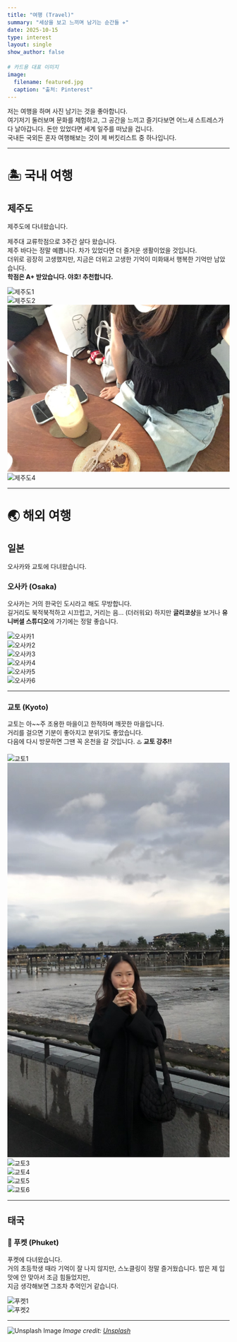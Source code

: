 ```yaml
---
title: "여행 (Travel)"
summary: "세상을 보고 느끼며 남기는 순간들 ✈️"
date: 2025-10-15
type: interest
layout: single
show_author: false

# 카드용 대표 이미지
image:
  filename: featured.jpg
  caption: "출처: Pinterest"
---
```


저는 여행을 하며 사진 남기는 것을 좋아합니다.  
여기저기 둘러보며 문화를 체험하고, 그 공간을 느끼고 즐기다보면 어느새 스트레스가 다 날아갑니다.
돈만 있었다면 세계 일주를 떠났을 겁니다.  
국내든 국외든 혼자 여행해보는 것이 제 버킷리스트 중 하나입니다.

---

# 🏝️ **국내 여행**

## 제주도

제주도에 다녀왔습니다.  

제주대 교류학점으로 3주간 살다 왔습니다.  
제주 바다는 정말 예쁩니다. 차가 있었다면 더 즐거운 생활이었을 것입니다.  
더위로 굉장히 고생했지만, 지금은 더위고 고생한 기억이 미화돼서 행복한 기억만 남았습니다.  
**학점은 A+ 받았습니다. 야호! 추천합니다.**

<div class="grid grid-cols-2 md:grid-cols-3 gap-4 mt-4">
  <div>
    <img src="jeju1.jpg" alt="제주도1" class="rounded-xl shadow-md hover:scale-105 transition-transform duration-300">
  </div>
  <div>
    <img src="jeju2.jpg" alt="제주도2" class="rounded-xl shadow-md hover:scale-105 transition-transform duration-300">
  </div>
  <div>
    <img src="jeju3.jpg" alt="제주도3" class="rounded-xl shadow-md hover:scale-105 transition-transform duration-300">
  </div>
    <div>
    <img src="jeju4.jpg" alt="제주도4" class="rounded-xl shadow-md hover:scale-105 transition-transform duration-300">
  </div>
</div>

---

# 🌏 **해외 여행**

## 일본

오사카와 교토에 다녀왔습니다.  

### 오사카 (Osaka)
오사카는 거의 한국인 도시라고 해도 무방합니다.  
길거리도 북적북적하고 시끄럽고, 거리는 음… (더러워요) 
하지만 **글리코상**을 보거나 **유니버셜 스튜디오**에 가기에는 정말 좋습니다.

<div class="grid grid-cols-2 md:grid-cols-3 gap-4 mt-4">
  <div>
    <img src="osaka1.jpg" alt="오사카1" class="rounded-xl shadow-md hover:scale-105 transition-transform duration-300">
  </div>
  <div>
    <img src="osaka2.jpg" alt="오사카2" class="rounded-xl shadow-md hover:scale-105 transition-transform duration-300">
  </div>
    <div>
    <img src="osaka3.jpg" alt="오사카3" class="rounded-xl shadow-md hover:scale-105 transition-transform duration-300">
  </div>
  <div>
    <img src="osaka4.jpg" alt="오사카4" class="rounded-xl shadow-md hover:scale-105 transition-transform duration-300">
  </div>
    <div>
    <img src="osaka5.jpg" alt="오사카5" class="rounded-xl shadow-md hover:scale-105 transition-transform duration-300">
  </div>
  <div>
    <img src="osaka6.jpg" alt="오사카6" class="rounded-xl shadow-md hover:scale-105 transition-transform duration-300">
  </div>
</div>

---

### 교토 (Kyoto)
교토는 아~~주 조용한 마을이고 한적하며 깨끗한 마을입니다.  
거리를 걸으면 기분이 좋아지고 분위기도 좋았습니다.  
다음에 다시 방문하면 그땐 꼭 온천을 갈 것입니다. ♨️
**교토 강추!!**

<div class="grid grid-cols-2 md:grid-cols-3 gap-4 mt-4">
  <div>
    <img src="kyoto1.jpg" alt="교토1" class="rounded-xl shadow-md hover:scale-105 transition-transform duration-300">
  </div>
  <div>
    <img src="kyoto2.jpg" alt="교토2" class="rounded-xl shadow-md hover:scale-105 transition-transform duration-300">
  </div>
</div>
  <div>
    <img src="kyoto3.jpg" alt="교토3" class="rounded-xl shadow-md hover:scale-105 transition-transform duration-300">
  </div>
  <div>
    <img src="kyoto4.jpg" alt="교토4" class="rounded-xl shadow-md hover:scale-105 transition-transform duration-300">
  </div>
    <div>
    <img src="kyoto5.jpg" alt="교토5" class="rounded-xl shadow-md hover:scale-105 transition-transform duration-300">
  </div>
  <div>
    <img src="kyoto6.jpg" alt="교토6" class="rounded-xl shadow-md hover:scale-105 transition-transform duration-300">
  </div>
</div>

---

## 태국

### 🌊 푸켓 (Phuket)

푸켓에 다녀왔습니다.  
거의 초등학생 때라 기억이 잘 나지 않지만, 스노클링이 정말 즐거웠습니다. 밥은 제 입맛에 안 맞아서 조금 힘들었지만,  
지금 생각해보면 그조차 추억인거 같습니다.

<div class="grid grid-cols-2 md:grid-cols-3 gap-4 mt-4">
  <div>
    <img src="phuket1.jpg" alt="푸켓1" class="rounded-xl shadow-md hover:scale-105 transition-transform duration-300">
  </div>
  <div>
    <img src="phuket2.jpg" alt="푸켓2" class="rounded-xl shadow-md hover:scale-105 transition-transform duration-300">
  </div>
</div>

---
  
![Unsplash Image](https://images.unsplash.com/photo-1468818438311-4bab781ab9b8?ixlib=rb-4.1.0&ixid=M3wxMjA3fDB8MHxzZWFyY2h8NHx8dHJpcHxlbnwwfHwwfHx8MA%3D%3D&auto=format&fit=crop&q=60&w=500)
_Image credit: [Unsplash](https://unsplash.com)_
